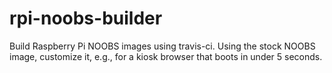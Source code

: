 # rpi-noobs-builder
Build Raspberry Pi NOOBS images using travis-ci.
Using the stock NOOBS image, customize it, e.g., for a kiosk browser that boots in under 5 seconds.
